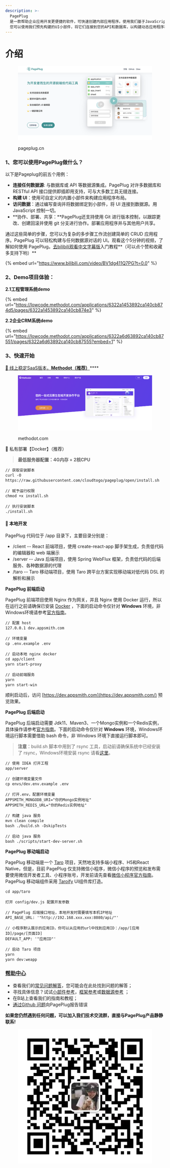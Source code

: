 ```yaml
---
description: >-
  PagePlug
  是一款帮助企业应用开发更便捷的软件，可快速创建内部应用程序。使用我们基于JavaScript的可视化开发平台，构建CRUD应用程序、仪表板、管理面板等的速度提高10倍。
  您可以使用我们预先构建的UI小部件，将它们连接到您的API和数据库，以构建动态应用程序和复杂的工作流程。旨在为企业提供一套成本更低、人效更佳的开发方式。
---
```


# 介绍

<figure><img src=".gitbook/assets/image (6) (1).png" alt=""><figcaption><p>pageplug.cn</p></figcaption></figure>

### 1、​您可以使用PagePlug做什么？​ <a href="#nin-ke-yi-shi-yong-appsmith-zuo-shen-me" id="nin-ke-yi-shi-yong-appsmith-zuo-shen-me"></a>

以下是Pageplug的前五个用例：

* **连接任何数据源**: 与数据库或 API 等数据源集成。PagePlug 对许多数据库和 RESTful API 接口提供即插即用支持，可与大多数工具无缝连接。
* **构建 UI**：使用可自定义的内置小部件来构建应用程序布局。
* **访问数据**：通过编写查询并将数据绑定到小部件，将 UI 连接到数据源。用 JavaScript 控制一切。
* **协作、部署、共享：**PagePlug还支持使用 Git 进行版本控制，以跟踪更改、创建回滚并使用 git 分支进行协作。部署应用程序并与其他用户共享。

通过这些简单的步骤，您可以为复杂的多步骤工作流创建简单的 CRUD 应用程序。PagePlug 可以轻松构建与任何数据源对话的 UI。观看这个5分钟的视频，了解如何使用 PagePlug。[去bilibili观看中文字幕版](https://www.bilibili.com/video/BV1dg411Q7PG?zw\&vd\_source=1a6805ecebcf8f2c6ac95a3bc7c11495)​入门教程**（可以点个赞和收藏多支持下哟）**

{% embed url="https://www.bilibili.com/video/BV1dg411Q7PG?t=0.0" %}

### 2、Demo项目体验： <a href="#chuang-jian-zhang-hu" id="chuang-jian-zhang-hu"></a>

&#x20;   **2.1工程管理系统demo**

{% embed url="https://lowcode.methodot.com/applications/6322a1453892ca140cb874d5/pages/6322a1453892ca140cb874e3" %}

&#x20; **2.2企业CRM系统demo**

{% embed url="https://lowcode.methodot.com/applications/6322a6d63892ca140cb87551/pages/6322a6d63892ca140cb87555?embed=1" %}



### 3、快速开始 <a href="#chuang-jian-zhang-hu" id="chuang-jian-zhang-hu"></a>

[🌈 线上稳定SaaS版本，**Methodot（推荐）**](she-zhi-pageplug/xian-shang-pageplug-ti-yan.md)****

<figure><img src=".gitbook/assets/image (11) (1).png" alt=""><figcaption><p>methodot.com</p></figcaption></figure>

🌱 私有部署【Docker】（推荐）

> **最低服务器配置：4G内存 + 2核CPU**

```
// 获取安装脚本
curl -O https://raw.githubusercontent.com/cloudtogo/pageplug/open/install.sh

// 赋予运行权限
chmod +x install.sh

// 执行安装脚本
./install.sh
```

#### 🎈 本地开发

PagePlug 代码位于 /app 目录下，主要目录分别是：

* /client -- React 前端项目，使用 create-react-app 脚手架生成，负责低代码的编辑器和 web 端展示
* /server -- Java 后端项目，使用 Spring WebFlux 框架，负责低代码的后端服务、各种数据源的代理
* /taro -- Taro 移动端项目，使用 Taro 跨平台方案实现移动端对低代码 DSL 的解析和展示

**PagePlug 前端启动**

PagePlug 前端项目使用 Nginx 作为网关，并且 Nginx 使用 Docker 运行，所以在运行之前请确保已安装 [Docker](https://www.docker.com/get-started/) ，下面的启动命令仅针对 **Windows** 环境，非Windows环境请参考[官方指南](https://github.com/AppsmithCN/pageplug/blob/open/contributions/ClientSetup.md)。

```
// 配置 host
127.0.0.1 dev.appsmith.com

// 环境变量
cp .env.example .env

// 启动本地 nginx docker
cd app/client
yarn start-proxy

// 启动前端服务
yarn
yarn start-win
```

顺利启动后，访问 [https://dev.appsmith.com](https://dev.appsmith.com/) 预览效果。



**PagePlug 后端启动**

PagePlug 后端启动需要 Jdk11、Maven3、一个Mongo实例和一个Redis实例，具体操作请参考[官方指南](https://github.com/AppsmithCN/pageplug/blob/open/contributions/ServerSetup.md)。下面的启动命令仅针对 **Windows** 环境，Windows环境运行脚本需要借助 bash 命令，非 Windows 环境下直接运行脚本即可。

> **注意**：build.sh 脚本中用到了 rsync 工具，启动前请确保系统中已经安装了 rsync，Windows环境安装 rsync 请看[这里](https://xindot.com/2019/08/13/add-rsync-to-git-bash-for-windows/)。

```
// 使用 IDEA 打开工程
app/server

// 创建环境变量文件
cp envs/dev.env.example .env

// 打开.env，配置环境变量
APPSMITH_MONGODB_URI="你的Mongo实例地址"
APPSMITH_REDIS_URL="你的Redis实例地址"

// 构建 java 服务
mvn clean compile
bash ./build.sh -DskipTests

// 启动 java 服务
bash ./scripts/start-dev-server.sh
```

**PagePlug 移动端启动**

PagePlug 移动端是一个 [Taro](https://github.com/NervJS/taro) 项目，天然地支持多端小程序、H5和React Native，但是，目前 PagePlug 仅支持微信小程序，微信小程序的预览和发布需要使用微信开发者工具、小程序账号，开发前请先查看[微信小程序官方指南](https://developers.weixin.qq.com/miniprogram/dev/framework/quickstart/getstart.html)。\
PagePlug 移动端组件采用 [Taroify](https://github.com/mallfoundry/taroify) UI组件库打造。

```
cd app/taro

打开 config/dev.js 配置开发参数

// PagePlug 后端接口地址，本地开发时需要填写本机IP地址
API_BASE_URL: '"http://192.168.xxx.xxx:8080/api/"'

// 小程序默认展示的应用ID，你可以从应用的url中找到应用ID：/app/[应用ID]/page/[页面ID]
DEFAULT_APP: '"应用ID"'

// 启动 Taro 项目
yarn
yarn dev:weapp
```

### ​[帮助中心](https://appsmith-fans.cn/docs/introduction?id=%e5%b8%ae%e5%8a%a9%e4%b8%ad%e5%bf%83)​ <a href="#bang-zhu-zhong-xin" id="bang-zhu-zhong-xin"></a>

* 查看我们的[常见问题解答](https://docs.appsmith.com/faq)，您可能会在此处找到问题的解答；
* 寻找具体信息？试试[小部件参考](https://docs.appsmith.com/reference/widgets)，[框架参考](https://docs.appsmith.com/reference/appsmith-framework)或[数据源参考](https://docs.appsmith.com/core-concepts/connecting-to-data-sources/connecting-to-databases#supported-databases) ；
* 在B站上查看我们的指南和教程；
* ​[通过Github 问题](https://github.com/appsmithorg/appsmith/issues)向PagePlug报告错误

**如果您仍然遇到任何问题，可以加入我们技术交流群，直接与PagePlug产品静静联系!**

<figure><img src=".gitbook/assets/image (3) (1).png" alt=""><figcaption></figcaption></figure>

